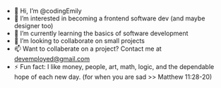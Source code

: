 - 👋 Hi, I’m @codingEmily
- 👀 I’m interested in becoming a frontend software dev (and maybe designer too)
- 🌱 I’m currently learning the basics of software development
- 💞️ I’m looking to collaborate on small projects
- 📫 Want to collaberate on a project? Contact me at devemployed@gmail.com
- ⚡ Fun fact: I like money, people, art, math, logic, and the dependable hope of each new day. (for when you are sad >> Matthew 11:28-20)

<!---
codingEmily/codingEmily is a ✨ special ✨ repository because its `README.md` (this file) appears on your GitHub profile.
You can click the Preview link to take a look at your changes.
--->
